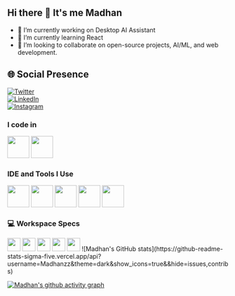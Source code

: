 ## Hi there 👋 It's me Madhan

- 🔭 I’m currently working on Desktop AI Assistant  
- 🌱 I’m currently learning React  
- 👯 I’m looking to collaborate on open-source projects, AI/ML, and web development.  

## 🌐 Social Presence  
[![Twitter](https://img.shields.io/badge/Twitter-1DA1F2?style=for-the-badge&logo=twitter&logoColor=white)](https://twitter.com/madhan_v1/)  
[![LinkedIn](https://img.shields.io/badge/LinkedIn-0077B5?style=for-the-badge&logo=linkedin&logoColor=white)](https://www.linkedin.com/in/madhanzz/)  
[![Instagram](https://img.shields.io/badge/Instagram-d62976?style=for-the-badge&logo=instagram&logoColor=white)](https://www.instagram.com/madhan_v1/)  

### I code in
<img height="50" width="50" src="https://img.icons8.com/color/48/000000/python.png" /> <img height="50" width="50" src="https://img.icons8.com/color/48/000000/c-programming.png" />
### IDE and Tools I Use
<img height="50" width="50" src="https://img.icons8.com/color/48/000000/visual-studio-code-2019.png"/> <img height="50" width="50" src="https://img.icons8.com/color/48/000000/pycharm.png"/> <img height="50" width="50" src="https://img.icons8.com/color/50/000000/git.png"/> <img height="50" width="50" src="https://img.icons8.com/dusk/64/000000/anaconda.png"/> <img height="50" src="https://img.icons8.com/officel/480/null/java-eclipse.png"/> 
### 💻 Workspace Specs  
<img height="30" src="https://img.shields.io/badge/Windows-10-0078D6?style=for-the-badge&logo=windows&logoColor=white"/>
<img height="30" src="https://img.shields.io/badge/Intel-Core_i3_11th_Gen-0071C5?style=for-the-badge&logo=intel&logoColor=white"/>
<img height="30" src="https://img.shields.io/badge/RAM-8GB-DDC200?style=for-the-badge&logoColor=white"/>
<img height="30" src="https://img.shields.io/badge/GPU-Intel_UHD_Graphics-76B900?style=for-the-badge&logo=intel&logoColor=white"/>
<img height="30" src="https://img.shields.io/badge/Storage-512GB_SSD-EC4D37?style=for-the-badge&logoColor=white"/>
![Madhan's GitHub stats](https://github-readme-stats-sigma-five.vercel.app/api?username=Madhanzz&theme=dark&show_icons=true&&hide=issues,contribs)

[![Madhan's github activity graph](https://github-readme-activity-graph.vercel.app/graph?username=Madhanzz&theme=github&area=true&hide_border=true)](https://github.com/ashutosh00710/github-readme-activity-graph)
